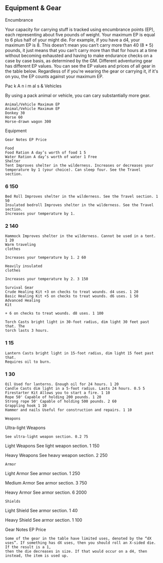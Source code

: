 ## Equipment & Gear

Encumbrance

Your capacity for carrying stuff is tracked using
encumbrance points (EP), each representing about
five pounds of weight. Your maximum EP is equal to
6 plus half of your might die. For example, if you
have a d4, your maximum EP is 8. This doesn’t mean
you can’t carry more than 40 (8 \* 5) pounds, it just
means that you can’t carry more than that for hours
at a time without becoming exhausted and having to
make endurance checks on a case by case basis, as
determined by the GM.
Different adventuring gear has different EP
values. You can see the EP values and prices of all
gear in the table below. Regardless of if you're
wearing the gear or carrying it, if it's on you, the EP
counts against your maximum EP.

Pac k A n i m al s & Vehicles

By using a pack animal or vehicle, you can cary
substantially more gear.

```
Animal/Vehicle Maximum EP
Animal/Vehicle Maximum EP
Donkey 30
Horse 60
Horse-drawn wagon 300
```

Equipment

```
Gear Notes EP Price
```

```
Food
Food Ration A day’s worth of food 1 5
Water Ration A day’s worth of water 1 Free
Shelter
Tent Improves shelter in the wilderness. Increases or decreases your
temperature by 1 (your choice). Can sleep four. See the Travel
section.
```

### 6 150

```
Bed Roll Improves shelter in the wilderness. See the Travel section. 1 50
Insulated bedroll Improves shelter in the wilderness. See the Travel section.
Increases your temperature by 1.
```

### 2 140

```
Hammock Improves shelter in the wilderness. Cannot be used in a tent. 1 20
Warm traveling
clothes
```

```
Increases your temperature by 1. 2 60
```

```
Heavily insulated
clothes
```

```
Increases your temperature by 2. 3 150
```

```
Survival Gear
Crude Healing Kit +3 on checks to treat wounds. d4 uses. 1 20
Basic Healing Kit +5 on checks to treat wounds. d6 uses. 1 50
Advanced Healing
Kit
```

```
+ 6 on checks to treat wounds. d8 uses. 1 100
```

```
Torch Casts bright light in 30-foot radius, dim light 30 feet past that. The
torch lasts 3 hours.
```

### 1 15

```
Lantern Casts bright light in 15-foot radius, dim light 15 feet past that.
Requires oil to burn.
```

### 1 30

```
Oil Used for lanterns. Enough oil for 24 hours. 1 20
Candle Casts dim light in a 5-foot radius. Lasts 24 hours. 0.5 5
Firestarter Kit Allows you to start a fire. 1 10
Rope 50' Capable of holding 200 pounds. 1 20
Strong rope 50' Capable of holding 500 pounds. 2 60
Grappling hook 1 10
Hammer and nails Useful for construction and repairs. 1 10
```

```
Weapons
```

Ultra-light
Weapons

```
See ultra-light weapon section. 0.2 75
```

Light Weapons See light weapon section. 1 150

Heavy Weapons See heavy weapon section. 2 250

```
Armor
```

Light Armor See armor section. 1 250

Medium Armor See armor section. 3 750

Heavy Armor See armor section. 6 2000

```
Shields
```

Light Shield See armor section. 1 40

Heavy Shield See armor section. 1 100

Gear Notes EP Price

```
Some of the gear in the table have limited uses, denoted by the “dX uses”. If something has dX uses, then you should roll an X-sided die. If the result is a 1,
then the die decreases in size. If that would occur on a d4, then instead, the item is used up.
```